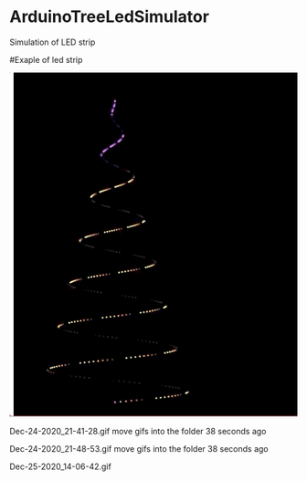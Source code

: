# ArduinoTreeLedSimulator
Simulation of LED strip

#Exaple of led strip

![First gif](Gifs/Dec-24-2020_21-41-28.gif)

Dec-24-2020_21-41-28.gif
move gifs into the folder
38 seconds ago

Dec-24-2020_21-48-53.gif
move gifs into the folder
38 seconds ago

Dec-25-2020_14-06-42.gif
